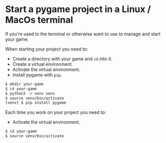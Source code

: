 # Start a pygame project in a Linux / MacOs terminal

If you're used to the terminal or otherwise want to use to manage and start your game.

When starting your project you need to:

- Create a directory with your game and `cd` into it.
- Create a virtual environment.
- Activate the virtual environment.
- Install pygame with `pip`.

```sh
$ mkdir your-game
$ cd your-game
$ python3 -m venv venv
$ source venv/bin/activate
(venv) $ pip install pygame
```

Each time you work on your project you need to:

- Activate the virtual environment.
```sh
$ cd your-game
$ source venv/bin/activate
```
